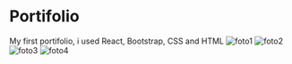 # Portifolio
 My first portifolio, i used React, Bootstrap, CSS and HTML
![foto1](https://user-images.githubusercontent.com/105875989/196923558-6cff56ae-756f-4793-9c13-190d83879a04.png)
![foto2](https://user-images.githubusercontent.com/105875989/196923572-7228eb49-d980-4d52-909a-1c35e41fc9c2.png)
![foto3](https://user-images.githubusercontent.com/105875989/196923577-62e7263c-5ee8-4770-a025-1391c0f9a9e2.png)
![foto4](https://user-images.githubusercontent.com/105875989/196923582-b191441b-b7f4-46d2-9ebd-ab25e61a7d52.png)
